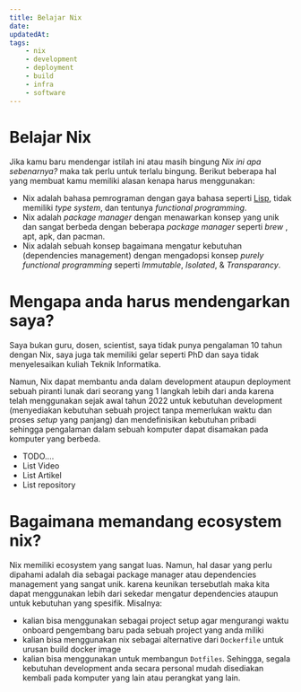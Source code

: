 ```yaml
---
title: Belajar Nix
date: 
updatedAt:  
tags:
    - nix
    - development
    - deployment
    - build
    - infra
    - software
---
```


# Belajar Nix

Jika kamu baru mendengar istilah ini atau masih bingung _Nix ini apa sebenarnya?_ maka tak perlu untuk terlalu bingung. Berikut beberapa hal yang membuat kamu memiliki alasan kenapa harus menggunakan:

* Nix adalah bahasa pemrograman dengan gaya bahasa seperti [Lisp](), tidak memiliki _type system_, dan tentunya _functional programming_.
* Nix adalah _package manager_ dengan menawarkan konsep yang unik dan sangat berbeda dengan beberapa _package manager_ seperti _brew_ , apt, apk, dan pacman.
* Nix adalah sebuah konsep bagaimana mengatur kebutuhan (dependencies management) dengan mengadopsi konsep _purely functional programming_ seperti *Immutable*, *Isolated*, & *Transparancy*.

# Mengapa anda harus mendengarkan saya?

Saya bukan guru, dosen, scientist, saya tidak punya pengalaman 10 tahun dengan Nix, saya juga tak memiliki gelar seperti PhD dan saya tidak menyelesaikan kuliah Teknik Informatika.

Namun, Nix dapat membantu anda dalam development ataupun deployment sebuah piranti lunak dari seorang yang 1 langkah lebih dari anda karena telah menggunakan sejak awal tahun 2022 untuk kebutuhan development (menyediakan kebutuhan sebuah project tanpa memerlukan waktu dan proses _setup_ yang panjang) dan mendefinisikan kebutuhan pribadi sehingga pengalaman dalam sebuah komputer dapat disamakan pada komputer yang berbeda.


* TODO....
* List Video
* List Artikel
* List repository


# Bagaimana memandang ecosystem nix? 

Nix memiliki ecosystem yang sangat luas. Namun, hal dasar yang perlu dipahami adalah dia sebagai package manager atau dependencies management yang sangat unik. karena keunikan tersebutlah maka kita dapat menggunakan lebih dari sekedar mengatur dependencies ataupun untuk kebutuhan yang spesifik. Misalnya: 
* kalian bisa menggunakan sebagai project setup agar mengurangi waktu onboard pengembang baru pada sebuah project yang anda miliki
* kalian bisa menggunakan nix sebagai alternative dari `Dockerfile` untuk urusan build docker image
* kalian bisa menggunakan untuk membangun `Dotfiles`. Sehingga, segala kebutuhan development anda secara personal mudah disediakan kembali pada komputer yang lain atau perangkat yang lain.

